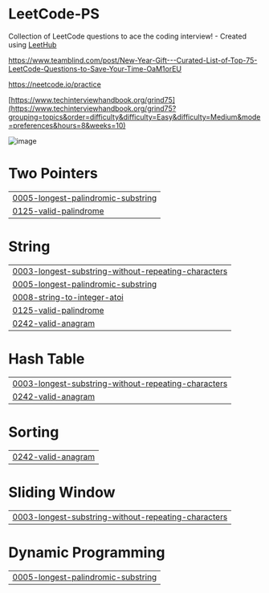 # LeetCode-PS
Collection of LeetCode questions to ace the coding interview! - Created using [LeetHub](https://github.com/QasimWani/LeetHub)

https://www.teamblind.com/post/New-Year-Gift---Curated-List-of-Top-75-LeetCode-Questions-to-Save-Your-Time-OaM1orEU

https://neetcode.io/practice

[https://www.techinterviewhandbook.org/grind75](https://www.techinterviewhandbook.org/grind75?grouping=topics&order=difficulty&difficulty=Easy&difficulty=Medium&mode=preferences&hours=8&weeks=10)


![image](https://github.com/steam6879/Leethub/assets/24868796/b186ddf5-8939-495d-a8e3-2b1d231ad700)


# Two Pointers
|  |
| ------- |
| [0005-longest-palindromic-substring](https://github.com/steam6879/Leethub/tree/master/0005-longest-palindromic-substring) |
| [0125-valid-palindrome](https://github.com/steam6879/Leethub/tree/master/0125-valid-palindrome) |
# String
|  |
| ------- |
| [0003-longest-substring-without-repeating-characters](https://github.com/steam6879/Leethub/tree/master/0003-longest-substring-without-repeating-characters) |
| [0005-longest-palindromic-substring](https://github.com/steam6879/Leethub/tree/master/0005-longest-palindromic-substring) |
| [0008-string-to-integer-atoi](https://github.com/steam6879/Leethub/tree/master/0008-string-to-integer-atoi) |
| [0125-valid-palindrome](https://github.com/steam6879/Leethub/tree/master/0125-valid-palindrome) |
| [0242-valid-anagram](https://github.com/steam6879/Leethub/tree/master/0242-valid-anagram) |
# Hash Table
|  |
| ------- |
| [0003-longest-substring-without-repeating-characters](https://github.com/steam6879/Leethub/tree/master/0003-longest-substring-without-repeating-characters) |
| [0242-valid-anagram](https://github.com/steam6879/Leethub/tree/master/0242-valid-anagram) |
# Sorting
|  |
| ------- |
| [0242-valid-anagram](https://github.com/steam6879/Leethub/tree/master/0242-valid-anagram) |
# Sliding Window
|  |
| ------- |
| [0003-longest-substring-without-repeating-characters](https://github.com/steam6879/Leethub/tree/master/0003-longest-substring-without-repeating-characters) |
# Dynamic Programming
|  |
| ------- |
| [0005-longest-palindromic-substring](https://github.com/steam6879/Leethub/tree/master/0005-longest-palindromic-substring) |